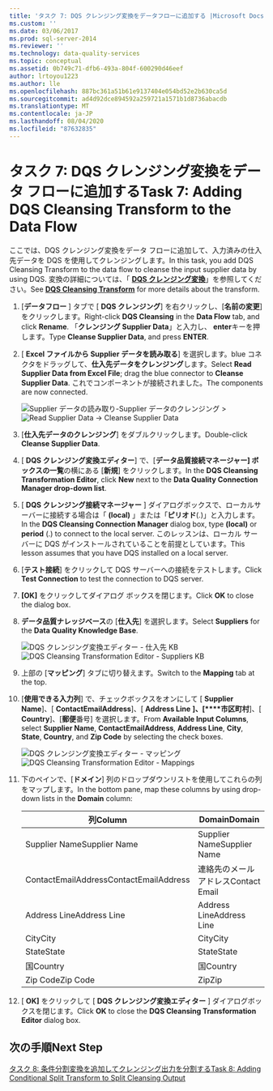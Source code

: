 ```yaml
---
title: 'タスク 7: DQS クレンジング変換をデータフローに追加する |Microsoft Docs'
ms.custom: ''
ms.date: 03/06/2017
ms.prod: sql-server-2014
ms.reviewer: ''
ms.technology: data-quality-services
ms.topic: conceptual
ms.assetid: 0b749c71-dfb6-493a-804f-600290d46eef
author: lrtoyou1223
ms.author: lle
ms.openlocfilehash: 887bc361a51b61e9137404e054bd52e2b630ca5d
ms.sourcegitcommit: ad4d92dce894592a259721a1571b1d8736abacdb
ms.translationtype: MT
ms.contentlocale: ja-JP
ms.lasthandoff: 08/04/2020
ms.locfileid: "87632835"
---
```

# <a name="task-7-adding-dqs-cleansing-transform-to-the-data-flow"></a><span data-ttu-id="2c889-102">タスク 7: DQS クレンジング変換をデータ フローに追加する</span><span class="sxs-lookup"><span data-stu-id="2c889-102">Task 7: Adding DQS Cleansing Transform to the Data Flow</span></span>
  <span data-ttu-id="2c889-103">ここでは、DQS クレンジング変換をデータ フローに追加して、入力済みの仕入先データを DQS を使用してクレンジングします。</span><span class="sxs-lookup"><span data-stu-id="2c889-103">In this task, you add DQS Cleansing Transform to the data flow to cleanse the input supplier data by using DQS.</span></span> <span data-ttu-id="2c889-104">変換の詳細については、「 **[DQS クレンジング変換](https://msdn.microsoft.com/library/ee677619.aspx)**」を参照してください。</span><span class="sxs-lookup"><span data-stu-id="2c889-104">See **[DQS Cleansing Transform](https://msdn.microsoft.com/library/ee677619.aspx)** for more details about the transform.</span></span>  
  
1.  <span data-ttu-id="2c889-105">[**データフロー** ] タブで [ **DQS クレンジング**] を右クリックし、[**名前の変更**] をクリックします。</span><span class="sxs-lookup"><span data-stu-id="2c889-105">Right-click **DQS Cleansing** in the **Data Flow** tab, and click **Rename**.</span></span> <span data-ttu-id="2c889-106">「**クレンジング Supplier Data**」と入力し、 **enter**キーを押します。</span><span class="sxs-lookup"><span data-stu-id="2c889-106">Type **Cleanse Supplier Data**, and press **ENTER**.</span></span>  
  
2.  <span data-ttu-id="2c889-107">[ **Excel ファイルから Supplier データを読み取る**] を選択します。blue コネクタをドラッグして、**仕入先データをクレンジング**します。</span><span class="sxs-lookup"><span data-stu-id="2c889-107">Select **Read Supplier Data from Excel File**; drag the blue connector to **Cleanse Supplier Data**.</span></span> <span data-ttu-id="2c889-108">これでコンポーネントが接続されました。</span><span class="sxs-lookup"><span data-stu-id="2c889-108">The components are now connected.</span></span>  
  
     <span data-ttu-id="2c889-109">![Supplier データの読み取り-Supplier データのクレンジング >](../../2014/tutorials/media/et-addingdqscleansingtransformtothedataflow-01.jpg "仕入先データの読み取り -> 仕入先データのクレンジング")</span><span class="sxs-lookup"><span data-stu-id="2c889-109">![Read Supplier Data -> Cleanse Supplier Data](../../2014/tutorials/media/et-addingdqscleansingtransformtothedataflow-01.jpg "Read Supplier Data -> Cleanse Supplier Data")</span></span>  
  
3.  <span data-ttu-id="2c889-110">[**仕入先データのクレンジング**] をダブルクリックします。</span><span class="sxs-lookup"><span data-stu-id="2c889-110">Double-click **Cleanse Supplier Data**.</span></span>  
  
4.  <span data-ttu-id="2c889-111">[ **DQS クレンジング変換エディター**] で、[**データ品質接続マネージャー] ボックスの一覧**の横にある [**新規**] をクリックします。</span><span class="sxs-lookup"><span data-stu-id="2c889-111">In the **DQS Cleansing Transformation Editor**, click **New** next to the **Data Quality Connection Manager drop-down list**.</span></span>  
  
5.  <span data-ttu-id="2c889-112">[ **DQS クレンジング接続マネージャー** ] ダイアログボックスで、ローカルサーバーに接続する場合は「 **(local)** 」または「**ピリオド**(.)」と入力します。</span><span class="sxs-lookup"><span data-stu-id="2c889-112">In the **DQS Cleansing Connection Manager** dialog box, type **(local)** or **period** (.) to connect to the local server.</span></span> <span data-ttu-id="2c889-113">このレッスンは、ローカル サーバーに DQS がインストールされていることを前提としています。</span><span class="sxs-lookup"><span data-stu-id="2c889-113">This lesson assumes that you have DQS installed on a local server.</span></span>  
  
6.  <span data-ttu-id="2c889-114">[**テスト接続**] をクリックして DQS サーバーへの接続をテストします。</span><span class="sxs-lookup"><span data-stu-id="2c889-114">Click **Test Connection** to test the connection to DQS server.</span></span>  
  
7.  <span data-ttu-id="2c889-115">**[OK]** をクリックしてダイアログ ボックスを閉じます。</span><span class="sxs-lookup"><span data-stu-id="2c889-115">Click **OK** to close the dialog box.</span></span>  
  
8.  <span data-ttu-id="2c889-116">**データ品質ナレッジベース**の [**仕入先**] を選択します。</span><span class="sxs-lookup"><span data-stu-id="2c889-116">Select **Suppliers** for the **Data Quality Knowledge Base**.</span></span>  
  
     <span data-ttu-id="2c889-117">![DQS クレンジング変換エディター - 仕入先 KB](../../2014/tutorials/media/et-addingdqscleansingtransformtothedataflow-02.jpg "DQS クレンジング変換エディター - 仕入先 KB")</span><span class="sxs-lookup"><span data-stu-id="2c889-117">![DQS Cleansing Transformation Editor - Suppliers KB](../../2014/tutorials/media/et-addingdqscleansingtransformtothedataflow-02.jpg "DQS Cleansing Transformation Editor - Suppliers KB")</span></span>  
  
9. <span data-ttu-id="2c889-118">上部の [**マッピング**] タブに切り替えます。</span><span class="sxs-lookup"><span data-stu-id="2c889-118">Switch to the **Mapping** tab at the top.</span></span>  
  
10. <span data-ttu-id="2c889-119">[**使用できる入力列**] で、チェックボックスをオンにして [ **Supplier Name**]、[ **ContactEmailAddress**]、[ **Address Line** **]、[\*\*\*\*市区町村**]、[ **Country**]、[**郵便**番号] を選択します。</span><span class="sxs-lookup"><span data-stu-id="2c889-119">From **Available Input Columns**, select **Supplier Name**, **ContactEmailAddress**, **Address Line**, **City**, **State**, **Country**, and **Zip Code** by selecting the check boxes.</span></span>  
  
     <span data-ttu-id="2c889-120">![DQS クレンジング変換エディター - マッピング](../../2014/tutorials/media/et-addingdqscleansingtransformtothedataflow-03.jpg "DQS クレンジング変換エディター - マッピング")</span><span class="sxs-lookup"><span data-stu-id="2c889-120">![DQS Cleansing Transformation Editor - Mappings](../../2014/tutorials/media/et-addingdqscleansingtransformtothedataflow-03.jpg "DQS Cleansing Transformation Editor - Mappings")</span></span>  
  
11. <span data-ttu-id="2c889-121">下のペインで、[**ドメイン**] 列のドロップダウンリストを使用してこれらの列をマップします。</span><span class="sxs-lookup"><span data-stu-id="2c889-121">In the bottom pane, map these columns by using drop-down lists in the **Domain** column:</span></span>  
  
    |<span data-ttu-id="2c889-122">列</span><span class="sxs-lookup"><span data-stu-id="2c889-122">Column</span></span>|<span data-ttu-id="2c889-123">Domain</span><span class="sxs-lookup"><span data-stu-id="2c889-123">Domain</span></span>|  
    |------------|------------|  
    |<span data-ttu-id="2c889-124">Supplier Name</span><span class="sxs-lookup"><span data-stu-id="2c889-124">Supplier Name</span></span>|<span data-ttu-id="2c889-125">Supplier Name</span><span class="sxs-lookup"><span data-stu-id="2c889-125">Supplier Name</span></span>|  
    |<span data-ttu-id="2c889-126">ContactEmailAddress</span><span class="sxs-lookup"><span data-stu-id="2c889-126">ContactEmailAddress</span></span>|<span data-ttu-id="2c889-127">連絡先のメール アドレス</span><span class="sxs-lookup"><span data-stu-id="2c889-127">Contact Email</span></span>|  
    |<span data-ttu-id="2c889-128">Address Line</span><span class="sxs-lookup"><span data-stu-id="2c889-128">Address Line</span></span>|<span data-ttu-id="2c889-129">Address Line</span><span class="sxs-lookup"><span data-stu-id="2c889-129">Address Line</span></span>|  
    |<span data-ttu-id="2c889-130">City</span><span class="sxs-lookup"><span data-stu-id="2c889-130">City</span></span>|<span data-ttu-id="2c889-131">City</span><span class="sxs-lookup"><span data-stu-id="2c889-131">City</span></span>|  
    |<span data-ttu-id="2c889-132">State</span><span class="sxs-lookup"><span data-stu-id="2c889-132">State</span></span>|<span data-ttu-id="2c889-133">State</span><span class="sxs-lookup"><span data-stu-id="2c889-133">State</span></span>|  
    |<span data-ttu-id="2c889-134">国</span><span class="sxs-lookup"><span data-stu-id="2c889-134">Country</span></span>|<span data-ttu-id="2c889-135">国</span><span class="sxs-lookup"><span data-stu-id="2c889-135">Country</span></span>|  
    |<span data-ttu-id="2c889-136">Zip Code</span><span class="sxs-lookup"><span data-stu-id="2c889-136">Zip Code</span></span>|<span data-ttu-id="2c889-137">Zip</span><span class="sxs-lookup"><span data-stu-id="2c889-137">Zip</span></span>|  
  
12. <span data-ttu-id="2c889-138">[ **OK]** をクリックして [ **DQS クレンジング変換エディター** ] ダイアログボックスを閉じます。</span><span class="sxs-lookup"><span data-stu-id="2c889-138">Click **OK** to close the **DQS Cleansing Transformation Editor** dialog box.</span></span>  
  
## <a name="next-step"></a><span data-ttu-id="2c889-139">次の手順</span><span class="sxs-lookup"><span data-stu-id="2c889-139">Next Step</span></span>  
 [<span data-ttu-id="2c889-140">タスク 8: 条件分割変換を追加してクレンジング出力を分割する</span><span class="sxs-lookup"><span data-stu-id="2c889-140">Task 8: Adding Conditional Split Transform to Split Cleansing Output</span></span>](../../2014/tutorials/task-8-adding-conditional-split-transform-to-split-cleansing-output.md)  
  
  
